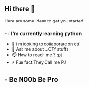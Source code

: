 ## Hi there 👋


Here are some ideas to get you started:

### - : I’m currently learning python
- 👯 I’m looking to collaborate on ctf
- 💬 Ask me about ...CTf stuffs
- 📫 How to reach me ? :[pj](https://twitter.com/cyberpj1)
- ⚡ Fun fact:They Call me PJ
## - Be N00b Be Pro
[//]:<this is comment>
